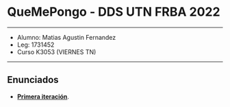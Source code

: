 # QueMePongo - DDS UTN FRBA 2022
---
- Alumno: Matias Agustin Fernandez
- Leg: 1731452
- Curso K3053 (VIERNES TN)
---
## Enunciados
- [**Primera iteración**](https://docs.google.com/document/d/1k1f-9AuIohlBGB2soSNePJ6jLxM37_tZeSD-hW_esIQ/edit).
